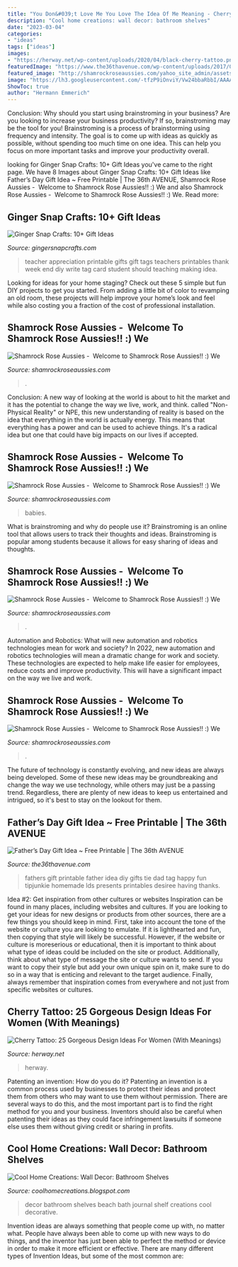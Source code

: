 ```yaml
---
title: "You Don&#039;t Love Me You Love The Idea Of Me Meaning - Cherry Tattoo: 25 Gorgeous Design Ideas For Women (with Meanings)"
description: "Cool home creations: wall decor: bathroom shelves"
date: "2023-03-04"
categories:
- "ideas"
tags: ["ideas"]
images:
- "https://herway.net/wp-content/uploads/2020/04/black-cherry-tattoo.png"
featuredImage: "https://www.the36thavenue.com/wp-content/uploads/2017/05/Fathers-Day-Gift-Idea-and-Free-Printable-via-@tarynatddd-1.jpg"
featured_image: "http://shamrockroseaussies.com/yahoo_site_admin/assets/images/DSC_0433.265234316_std.JPG"
image: "https://lh3.googleusercontent.com/-tfzP9iOnviY/Vw24bbaRbbI/AAAAAAAA2lU/MoomClOyThU/free-teacher-appreciation-printable_.png?imgmax=800"
ShowToc: true
author: "Hermann Emmerich"
---
```



Conclusion: Why should you start using brainstroming in your business?
Are you looking to increase your business productivity? If so, brainstroming may be the tool for you! Brainstroming is a process of brainstorming using frequency and intensity. The goal is to come up with ideas as quickly as possible, without spending too much time on one idea. This can help you focus on more important tasks and improve your productivity overall.

	

		
looking for Ginger Snap Crafts: 10+ Gift Ideas you've came to the right page. We have 8 Images about Ginger Snap Crafts: 10+ Gift Ideas like Father’s Day Gift Idea ~ Free Printable | The 36th AVENUE, Shamrock Rose Aussies - ﻿﻿﻿ Welcome to Shamrock Rose Aussies!! :) We and also Shamrock Rose Aussies - ﻿﻿﻿ Welcome to Shamrock Rose Aussies!! :) We. Read more:
		
    
## Ginger Snap Crafts: 10+ Gift Ideas

<img loading=lazy src="https://lh3.googleusercontent.com/-tfzP9iOnviY/Vw24bbaRbbI/AAAAAAAA2lU/MoomClOyThU/free-teacher-appreciation-printable_.png?imgmax=800" onerror="this.onerror=null;this.src='https://tse3.mm.bing.net/th?id=OIP.nYxy8fO7JBYWl0ccNKKeUQHaLG&amp;pid=15.1';" alt="Ginger Snap Crafts: 10+ Gift Ideas">

_Source: gingersnapcrafts.com_

>teacher appreciation printable gifts gift tags teachers printables thank week end diy write tag card student should teaching making idea. 

	

Looking for ideas for your home staging? Check out these 5 simple but fun DIY projects to get you started. From adding a little bit of color to revamping an old room, these projects will help improve your home’s look and feel while also costing you a fraction of the cost of professional installation.

    
## Shamrock Rose Aussies - ﻿﻿﻿ Welcome To Shamrock Rose Aussies!! :) We

<img loading=lazy src="http://shamrockroseaussies.com/yahoo_site_admin/assets/images/DSC_0068.262180537_std.JPG" onerror="this.onerror=null;this.src='https://tse2.mm.bing.net/th?id=OIP.V-RERkFuis-2Tyv4JRb6HgHaFP&amp;pid=15.1';" alt="Shamrock Rose Aussies - ﻿﻿﻿ Welcome to Shamrock Rose Aussies!! :) We">

_Source: shamrockroseaussies.com_

>. 

	

Conclusion:
A new way of looking at the world is about to hit the market and it has the potential to change the way we live, work, and think. called "Non-Physical Reality" or NPE, this new understanding of reality is based on the idea that everything in the world is actually energy. This means that everything has a power and can be used to achieve things. It's a radical idea but one that could have big impacts on our lives if accepted.

    
## Shamrock Rose Aussies - ﻿﻿﻿ Welcome To Shamrock Rose Aussies!! :) We

<img loading=lazy src="http://shamrockroseaussies.com/yahoo_site_admin/assets/images/DSC_0150.176180040_std.JPG" onerror="this.onerror=null;this.src='https://tse4.mm.bing.net/th?id=OIP.FDLmcki9zHKoFXocs24F4wHaE-&amp;pid=15.1';" alt="Shamrock Rose Aussies - ﻿﻿﻿ Welcome to Shamrock Rose Aussies!! :) We">

_Source: shamrockroseaussies.com_

>babies. 

	

What is brainstroming and why do people use it?
Brainstroming is an online tool that allows users to track their thoughts and ideas. Brainstroming is popular among students because it allows for easy sharing of ideas and thoughts.

    
## Shamrock Rose Aussies - ﻿﻿﻿ Welcome To Shamrock Rose Aussies!! :) We

<img loading=lazy src="http://shamrockroseaussies.com/yahoo_site_admin/assets/images/DSC_0061.262180039_std.JPG" onerror="this.onerror=null;this.src='https://tse4.mm.bing.net/th?id=OIP.F8ke_kyOo-K187VSgFiNLQHaFR&amp;pid=15.1';" alt="Shamrock Rose Aussies - ﻿﻿﻿ Welcome to Shamrock Rose Aussies!! :) We">

_Source: shamrockroseaussies.com_

>. 

	

Automation and Robotics: What will new automation and robotics technologies mean for work and society?
In 2022, new automation and robotics technologies will mean a dramatic change for work and society. These technologies are expected to help make life easier for employees, reduce costs and improve productivity. This will have a significant impact on the way we live and work.

    
## Shamrock Rose Aussies - ﻿﻿﻿ Welcome To Shamrock Rose Aussies!! :) We

<img loading=lazy src="http://shamrockroseaussies.com/yahoo_site_admin/assets/images/DSC_0433.265234316_std.JPG" onerror="this.onerror=null;this.src='https://tse2.mm.bing.net/th?id=OIP.RsEh87HBiENrE9pefcF3VgHaGM&amp;pid=15.1';" alt="Shamrock Rose Aussies - ﻿﻿﻿ Welcome to Shamrock Rose Aussies!! :) We">

_Source: shamrockroseaussies.com_

>. 

	

The future of technology is constantly evolving, and new ideas are always being developed. Some of these new ideas may be groundbreaking and change the way we use technology, while others may just be a passing trend. Regardless, there are plenty of new ideas to keep us entertained and intrigued, so it's best to stay on the lookout for them.

    
## Father’s Day Gift Idea ~ Free Printable | The 36th AVENUE

<img loading=lazy src="https://www.the36thavenue.com/wp-content/uploads/2017/05/Fathers-Day-Gift-Idea-and-Free-Printable-via-@tarynatddd-1.jpg" onerror="this.onerror=null;this.src='https://tse4.mm.bing.net/th?id=OIP.TC81ujJPil26TFDaaTe2SQAAAA&amp;pid=15.1';" alt="Father’s Day Gift Idea ~ Free Printable | The 36th AVENUE">

_Source: the36thavenue.com_

>fathers gift printable father idea diy gifts tie dad tag happy fun tipjunkie homemade lds presents printables desiree having thanks. 

	

Idea #2: Get inspiration from other cultures or websites
Inspiration can be found in many places, including websites and cultures. If you are looking to get your ideas for new designs or products from other sources, there are a few things you should keep in mind. First, take into account the tone of the website or culture you are looking to emulate. If it is lighthearted and fun, then copying that style will likely be successful. However, if the website or culture is moreserious or educational, then it is important to think about what type of ideas could be included on the site or product. Additionally, think about what type of message the site or culture wants to send. If you want to copy their style but add your own unique spin on it, make sure to do so in a way that is enticing and relevant to the target audience. Finally, always remember that inspiration comes from everywhere and not just from specific websites or cultures.

    
## Cherry Tattoo: 25 Gorgeous Design Ideas For Women (With Meanings)

<img loading=lazy src="https://herway.net/wp-content/uploads/2020/04/black-cherry-tattoo.png" onerror="this.onerror=null;this.src='https://tse3.mm.bing.net/th?id=OIP.VkiVipG1H-_wVNZ8op1FsQAAAA&amp;pid=15.1';" alt="Cherry Tattoo: 25 Gorgeous Design Ideas For Women (With Meanings)">

_Source: herway.net_

>herway. 

	

Patenting an invention: How do you do it?
Patenting an invention is a common process used by businesses to protect their ideas and protect them from others who may want to use them without permission. There are several ways to do this, and the most important part is to find the right method for you and your business. Inventors should also be careful when patenting their ideas as they could face infringement lawsuits if someone else uses them without giving credit or sharing in profits.

    
## Cool Home Creations: Wall Decor: Bathroom Shelves

<img loading=lazy src="https://2.bp.blogspot.com/_sGL73hiSZGs/TLdF2_wJq1I/AAAAAAAAA9o/gOIYe7YjPKw/s1600/Bath+Corner4.jpg" onerror="this.onerror=null;this.src='https://tse1.mm.bing.net/th?id=OIP.sDnXmggSQUo0ry2d3lluRgHaJ4&amp;pid=15.1';" alt="Cool Home Creations: Wall Decor: Bathroom Shelves">

_Source: coolhomecreations.blogspot.com_

>decor bathroom shelves beach bath journal shelf creations cool decorative. 

	

Invention ideas are always something that people come up with, no matter what. People have always been able to come up with new ways to do things, and the inventor has just been able to perfect the method or device in order to make it more efficient or effective. There are many different types of Invention Ideas, but some of the most common are:

